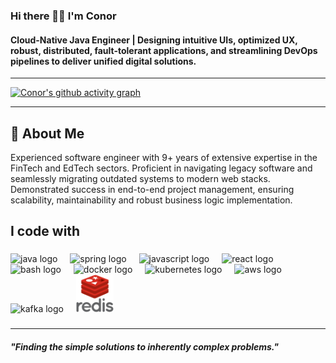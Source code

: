 ### Hi there 👋🏼 I'm Conor
#### Cloud-Native Java Engineer | Designing intuitive UIs, optimized UX, robust, distributed, fault-tolerant applications, and streamlining DevOps pipelines to deliver unified digital solutions.

---

[![Conor's github activity graph](https://github-readme-activity-graph.vercel.app/graph?username=conorsheppard&theme=react)](https://github.com/conorsheppard/github-readme-activity-graph)

---

## 🚀 About Me

Experienced software engineer with 9+ years of extensive expertise in the FinTech and EdTech sectors.
Proficient in navigating legacy software and seamlessly migrating outdated systems to modern web stacks.
Demonstrated success in end-to-end project management, ensuring scalability, maintainability and robust business logic implementation.

###

<h2 align="left">I code with</h2>

###

<div>
  <img src="https://cdn.jsdelivr.net/gh/devicons/devicon/icons/java/java-original.svg" width="60" alt="java logo"  />
  <img width="12" />
  <img src="https://cdn.jsdelivr.net/gh/devicons/devicon/icons/spring/spring-original-wordmark.svg" width="60" alt="spring logo"  />
  <img width="12" />
  <img src="https://cdn.jsdelivr.net/gh/devicons/devicon/icons/javascript/javascript-original.svg" width="60" alt="javascript logo"  />
  <img width="12" />
  <img src="https://cdn.jsdelivr.net/gh/devicons/devicon/icons/react/react-original.svg" width="60" alt="react logo"  />
  <img width="12" />
  <img src="https://cdn.jsdelivr.net/gh/devicons/devicon/icons/bash/bash-original.svg" width="60" alt="bash logo"  />
  <img width="12" />
  <img src="https://cdn.jsdelivr.net/gh/devicons/devicon/icons/docker/docker-original.svg" width="60" alt="docker logo"  />
  <img width="12" />
  <img src="https://cdn.jsdelivr.net/gh/devicons/devicon/icons/kubernetes/kubernetes-original.svg" width="60" alt="kubernetes logo"  />
  <img width="12" />
  <img src="https://cdn.jsdelivr.net/gh/devicons/devicon/icons/amazonwebservices/amazonwebservices-original-wordmark.svg" width="60" alt="aws logo"  />
  <img width="12" />
  <img src="https://cdn.jsdelivr.net/gh/devicons/devicon/icons/apachekafka/apachekafka-original-wordmark.svg" width="60" alt="kafka logo"  />
  <img width="12" />
  <img src="https://github.com/devicons/devicon/blob/v2.16.0/icons/redis/redis-original-wordmark.svg" width="60" alt="redis logo"  />
</div>

###

---

<h4><i>"Finding the simple solutions to inherently complex problems."</i></h4>

###
